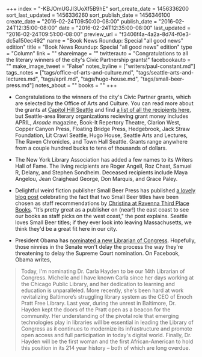+++
index = "-KBJOmUGJI3UoXf5B9hE"
sort_create_date = 1456336200
sort_last_updated = 1456336260
sort_publish_date = 1456346100
create_date = "2016-02-24T09:50:00-08:00"
publish_date = "2016-02-24T12:35:00-08:00"
date = "2016-02-24T12:35:00-08:00"
last_updated = "2016-02-24T09:51:00-08:00"
preview_url = "f3406f4a-4a2a-8d74-f0e3-dc5a150ec492"
name = "Book News Roundup: Special \"all good news\" edition"
title = "Book News Roundup: Special \"all good news\" edition"
type = "Column"
link = ""
shareimage = ""
twitterauto = "Congratulations to all the literary winners of the city's Civic Partnership grants!"
facebookauto = ""
make_image_tweet = "False"
notes_byline = ["writers/paul-constant.md"]
tags_notes = ["tags/office-of-arts-and-culture.md", "tags/seattle-arts-and-lectures.md", "tags/april.md", "tags/hugo-house.md", "tags/small-beer-press.md"]
notes_about = ""
books = ""
+++
* Congratulations to the winners of the city's Civic Partner grants, which are selected by the Office of Arts and Culture. You can read more about the grants at [Capitol Hill Seattle](http://www.capitolhillseattle.com/2016/02/seattle-announces-1-8m-for-arts-groups/) and find [a list of all the recipients here](http://www.capitolhillseattle.com/2016/02/seattle-announces-1-8m-for-arts-groups/), but Seattle-area literary organizations recieving grant money includes APRIL, *Arcade* magazine, Book-It Repertory Theatre, Clarion West, Copper Canyon Press, Floating Bridge Press, Hedgebrook, Jack Straw Foundation, Lit Crawl Seattle, Hugo House, Seattle Arts and Lectures, The Raven Chronicles, and Town Hall Seattle. Grants range anywhere from a couple hundred bucks to tens of thousands of dollars.

* The New York Library Association has added a few names to its Writers Hall of Fame. The living recipients are Roger Angell, Roz Chast, Samuel R, Delany, and Stephen Sondheim. Deceased recipients include Maya Angelou, Jean Craighead George, Don Marquis, and Grace Paley.

* Delightful weird fiction publisher Small Beer Press has published [a lovely blog post](http://smallbeerpress.com/not-a-journal/2016/02/24/hello-ravenna-third-place-in-seattle/) celebrating the fact that two Small Beer titles have been chosen as staff recommendations by [Christina at Ravenna Third Place Books](http://www.thirdplacebooks.com/christina-0). "It’s pretty great as a publisher on (near!) the east coast to see our books as staff picks on the west coast," the post explains. Seattle loves Small Beer titles; if they ever look into leaving Massachusetts, we think they'd be a great fit here in our city.

* President Obama has [nominated a new Librarian of Congress](https://www.facebook.com/potus/videos/457630757760103/?permPage=1). Hopefully, those ninnies in the Senate won't delay the process the way they're threatening to delay the Supreme Court nomination. On Facebook, Obama writes,

<blockquote>Today, I'm nominating Dr. Carla Hayden to be our 14th Librarian of Congress. Michelle and I have known Carla since her days working at the Chicago Public Library, and her dedication to learning and education is unparalleled. More recently, she's been hard at work revitalizing Baltimore’s struggling library system as the CEO of Enoch Pratt Free Library. Last year, during the unrest in Baltimore, Dr. Hayden kept the doors of the Pratt open as a beacon for the community. Her understanding of the pivotal role that emerging technologies play in libraries will be essential in leading the Library of Congress as it continues to modernize its infrastructure and promote open access and full participation in today's digital world. Finally, Dr. Hayden will be the first woman and the first African-American to hold this position in its 214 year history – both of which are long overdue.</blockquote>